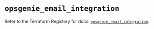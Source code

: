 # `opsgenie_email_integration`

Refer to the Terraform Registory for docs: [`opsgenie_email_integration`](https://registry.terraform.io/providers/opsgenie/opsgenie/0.6.35/docs/resources/email_integration).
